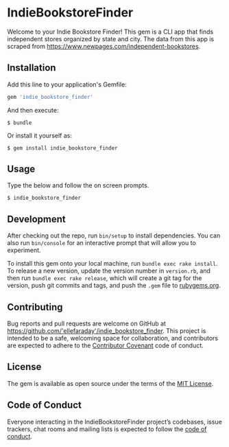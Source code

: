 # IndieBookstoreFinder

Welcome to your Indie Bookstore Finder! This gem is a CLI app that finds independent stores organized by state and city. The data from this app is scraped from https://www.newpages.com/independent-bookstores.

## Installation

Add this line to your application's Gemfile:

```ruby
gem 'indie_bookstore_finder'
```

And then execute:

    $ bundle

Or install it yourself as:

    $ gem install indie_bookstore_finder

## Usage

Type the below and follow the on screen prompts.

    $ indie_bookstore_finder

## Development

After checking out the repo, run `bin/setup` to install dependencies. You can also run `bin/console` for an interactive prompt that will allow you to experiment.

To install this gem onto your local machine, run `bundle exec rake install`. To release a new version, update the version number in `version.rb`, and then run `bundle exec rake release`, which will create a git tag for the version, push git commits and tags, and push the `.gem` file to [rubygems.org](https://rubygems.org).

## Contributing

Bug reports and pull requests are welcome on GitHub at https://github.com/'ellefaraday'/indie_bookstore_finder. This project is intended to be a safe, welcoming space for collaboration, and contributors are expected to adhere to the [Contributor Covenant](http://contributor-covenant.org) code of conduct.

## License

The gem is available as open source under the terms of the [MIT License](https://opensource.org/licenses/MIT).

## Code of Conduct

Everyone interacting in the IndieBookstoreFinder project’s codebases, issue trackers, chat rooms and mailing lists is expected to follow the [code of conduct](https://github.com/'ellefaraday'/indie_bookstore_finder/blob/master/CODE_OF_CONDUCT.md).

